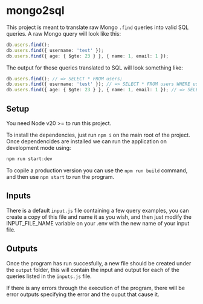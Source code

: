 # mongo2sql

This project is meant to translate raw Mongo `.find` queries into valid SQL queries.
A raw Mongo query will look like this:

```typescript
db.users.find();
db.users.find({ username: 'test' });
db.users.find({ age: { $gte: 23 } }, { name: 1, email: 1 });
```

The output for those queries translated to SQL will look something like:

```typescript
db.users.find(); // => SELECT * FROM users;
db.users.find({ username: 'test' }); // => SELECT * FROM users WHERE username = 'test';
db.users.find({ age: { $gte: 23 } }, { name: 1, email: 1 }); // => SELECT name, email FROM users WHERE age >= 23;
```

## Setup

You need Node v20 >= to run this project.

To install the dependencies, just run `npm i` on the main root of the project.
Once dependencides are installed we can run the application on development mode using:

```typescript
npm run start:dev
```

To copile a production version you can use the `npm run build` command, and then use `npm start` to run the program.

## Inputs

There is a default `input.js` file containing a few query examples, you can create a copy of this file and name it as you wish, and then just modify the INPUT_FILE_NAME variable on your .env with the new name of your input file.

## Outputs

Once the program has run succesfully, a new file should be created under the `output` folder, this will contain the input and output for each of the queries listed in the `inputs.js` file.

If there is any errors through the execution of the program, there will be error outputs specifying the error and the ouput that cause it.
